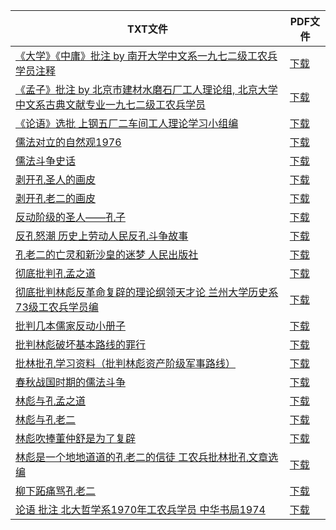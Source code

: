 | TXT文件 | PDF文件 |
| ------- | ------- |
| [《大学》《中庸》批注 by 南开大学中文系一九七二级工农兵学员注释](A%20%E6%89%B9%E6%9E%97%E6%89%B9%E5%AD%94/%E3%80%8A%E5%A4%A7%E5%AD%A6%E3%80%8B%E3%80%8A%E4%B8%AD%E5%BA%B8%E3%80%8B%E6%89%B9%E6%B3%A8%20by%20%E5%8D%97%E5%BC%80%E5%A4%A7%E5%AD%A6%E4%B8%AD%E6%96%87%E7%B3%BB%E4%B8%80%E4%B9%9D%E4%B8%83%E4%BA%8C%E7%BA%A7%E5%B7%A5%E5%86%9C%E5%85%B5%E5%AD%A6%E5%91%98%E6%B3%A8%E9%87%8A.txt) | [下载](A%20%E6%89%B9%E6%9E%97%E6%89%B9%E5%AD%94/%E3%80%8A%E5%A4%A7%E5%AD%A6%E3%80%8B%E3%80%8A%E4%B8%AD%E5%BA%B8%E3%80%8B%E6%89%B9%E6%B3%A8%20by%20%E5%8D%97%E5%BC%80%E5%A4%A7%E5%AD%A6%E4%B8%AD%E6%96%87%E7%B3%BB%E4%B8%80%E4%B9%9D%E4%B8%83%E4%BA%8C%E7%BA%A7%E5%B7%A5%E5%86%9C%E5%85%B5%E5%AD%A6%E5%91%98%E6%B3%A8%E9%87%8A.pdf) |
| [《孟子》批注 by 北京市建材水磨石厂工人理论组, 北京大学中文系古典文献专业一九七二级工农兵学员](A%20%E6%89%B9%E6%9E%97%E6%89%B9%E5%AD%94/%E3%80%8A%E5%AD%9F%E5%AD%90%E3%80%8B%E6%89%B9%E6%B3%A8%20by%20%E5%8C%97%E4%BA%AC%E5%B8%82%E5%BB%BA%E6%9D%90%E6%B0%B4%E7%A3%A8%E7%9F%B3%E5%8E%82%E5%B7%A5%E4%BA%BA%E7%90%86%E8%AE%BA%E7%BB%84%2C%20%E5%8C%97%E4%BA%AC%E5%A4%A7%E5%AD%A6%E4%B8%AD%E6%96%87%E7%B3%BB%E5%8F%A4%E5%85%B8%E6%96%87%E7%8C%AE%E4%B8%93%E4%B8%9A%E4%B8%80%E4%B9%9D%E4%B8%83%E4%BA%8C%E7%BA%A7%E5%B7%A5%E5%86%9C%E5%85%B5%E5%AD%A6%E5%91%98.txt) | [下载](A%20%E6%89%B9%E6%9E%97%E6%89%B9%E5%AD%94/%E3%80%8A%E5%AD%9F%E5%AD%90%E3%80%8B%E6%89%B9%E6%B3%A8%20by%20%E5%8C%97%E4%BA%AC%E5%B8%82%E5%BB%BA%E6%9D%90%E6%B0%B4%E7%A3%A8%E7%9F%B3%E5%8E%82%E5%B7%A5%E4%BA%BA%E7%90%86%E8%AE%BA%E7%BB%84%2C%20%E5%8C%97%E4%BA%AC%E5%A4%A7%E5%AD%A6%E4%B8%AD%E6%96%87%E7%B3%BB%E5%8F%A4%E5%85%B8%E6%96%87%E7%8C%AE%E4%B8%93%E4%B8%9A%E4%B8%80%E4%B9%9D%E4%B8%83%E4%BA%8C%E7%BA%A7%E5%B7%A5%E5%86%9C%E5%85%B5%E5%AD%A6%E5%91%98.pdf) |
| [《论语》选批 上钢五厂二车间工人理论学习小组编](A%20%E6%89%B9%E6%9E%97%E6%89%B9%E5%AD%94/%E3%80%8A%E8%AE%BA%E8%AF%AD%E3%80%8B%E9%80%89%E6%89%B9%20%E4%B8%8A%E9%92%A2%E4%BA%94%E5%8E%82%E4%BA%8C%E8%BD%A6%E9%97%B4%E5%B7%A5%E4%BA%BA%E7%90%86%E8%AE%BA%E5%AD%A6%E4%B9%A0%E5%B0%8F%E7%BB%84%E7%BC%96.txt) | [下载](A%20%E6%89%B9%E6%9E%97%E6%89%B9%E5%AD%94/%E3%80%8A%E8%AE%BA%E8%AF%AD%E3%80%8B%E9%80%89%E6%89%B9%20%E4%B8%8A%E9%92%A2%E4%BA%94%E5%8E%82%E4%BA%8C%E8%BD%A6%E9%97%B4%E5%B7%A5%E4%BA%BA%E7%90%86%E8%AE%BA%E5%AD%A6%E4%B9%A0%E5%B0%8F%E7%BB%84%E7%BC%96.pdf) |
| [儒法对立的自然观1976](A%20%E6%89%B9%E6%9E%97%E6%89%B9%E5%AD%94/%E5%84%92%E6%B3%95%E5%AF%B9%E7%AB%8B%E7%9A%84%E8%87%AA%E7%84%B6%E8%A7%821976.txt) | [下载](A%20%E6%89%B9%E6%9E%97%E6%89%B9%E5%AD%94/%E5%84%92%E6%B3%95%E5%AF%B9%E7%AB%8B%E7%9A%84%E8%87%AA%E7%84%B6%E8%A7%821976.pdf) |
| [儒法斗争史话](A%20%E6%89%B9%E6%9E%97%E6%89%B9%E5%AD%94/%E5%84%92%E6%B3%95%E6%96%97%E4%BA%89%E5%8F%B2%E8%AF%9D.txt) | [下载](A%20%E6%89%B9%E6%9E%97%E6%89%B9%E5%AD%94/%E5%84%92%E6%B3%95%E6%96%97%E4%BA%89%E5%8F%B2%E8%AF%9D.pdf) |
| [剥开孔圣人的画皮](A%20%E6%89%B9%E6%9E%97%E6%89%B9%E5%AD%94/%E5%89%A5%E5%BC%80%E5%AD%94%E5%9C%A3%E4%BA%BA%E7%9A%84%E7%94%BB%E7%9A%AE.txt) | [下载](A%20%E6%89%B9%E6%9E%97%E6%89%B9%E5%AD%94/%E5%89%A5%E5%BC%80%E5%AD%94%E5%9C%A3%E4%BA%BA%E7%9A%84%E7%94%BB%E7%9A%AE.pdf) |
| [剥开孔老二的画皮](A%20%E6%89%B9%E6%9E%97%E6%89%B9%E5%AD%94/%E5%89%A5%E5%BC%80%E5%AD%94%E8%80%81%E4%BA%8C%E7%9A%84%E7%94%BB%E7%9A%AE.txt) | [下载](A%20%E6%89%B9%E6%9E%97%E6%89%B9%E5%AD%94/%E5%89%A5%E5%BC%80%E5%AD%94%E8%80%81%E4%BA%8C%E7%9A%84%E7%94%BB%E7%9A%AE.pdf) |
| [反动阶级的圣人——孔子](A%20%E6%89%B9%E6%9E%97%E6%89%B9%E5%AD%94/%E5%8F%8D%E5%8A%A8%E9%98%B6%E7%BA%A7%E7%9A%84%E5%9C%A3%E4%BA%BA%E2%80%94%E2%80%94%E5%AD%94%E5%AD%90.txt) | [下载](A%20%E6%89%B9%E6%9E%97%E6%89%B9%E5%AD%94/%E5%8F%8D%E5%8A%A8%E9%98%B6%E7%BA%A7%E7%9A%84%E5%9C%A3%E4%BA%BA%E2%80%94%E2%80%94%E5%AD%94%E5%AD%90.pdf) |
| [反孔怒潮 历史上劳动人民反孔斗争故事](A%20%E6%89%B9%E6%9E%97%E6%89%B9%E5%AD%94/%E5%8F%8D%E5%AD%94%E6%80%92%E6%BD%AE%20%E5%8E%86%E5%8F%B2%E4%B8%8A%E5%8A%B3%E5%8A%A8%E4%BA%BA%E6%B0%91%E5%8F%8D%E5%AD%94%E6%96%97%E4%BA%89%E6%95%85%E4%BA%8B.txt) | [下载](A%20%E6%89%B9%E6%9E%97%E6%89%B9%E5%AD%94/%E5%8F%8D%E5%AD%94%E6%80%92%E6%BD%AE%20%E5%8E%86%E5%8F%B2%E4%B8%8A%E5%8A%B3%E5%8A%A8%E4%BA%BA%E6%B0%91%E5%8F%8D%E5%AD%94%E6%96%97%E4%BA%89%E6%95%85%E4%BA%8B.pdf) |
| [孔老二的亡灵和新沙皇的迷梦 人民出版社](A%20%E6%89%B9%E6%9E%97%E6%89%B9%E5%AD%94/%E5%AD%94%E8%80%81%E4%BA%8C%E7%9A%84%E4%BA%A1%E7%81%B5%E5%92%8C%E6%96%B0%E6%B2%99%E7%9A%87%E7%9A%84%E8%BF%B7%E6%A2%A6%20%E4%BA%BA%E6%B0%91%E5%87%BA%E7%89%88%E7%A4%BE.txt) | [下载](A%20%E6%89%B9%E6%9E%97%E6%89%B9%E5%AD%94/%E5%AD%94%E8%80%81%E4%BA%8C%E7%9A%84%E4%BA%A1%E7%81%B5%E5%92%8C%E6%96%B0%E6%B2%99%E7%9A%87%E7%9A%84%E8%BF%B7%E6%A2%A6%20%E4%BA%BA%E6%B0%91%E5%87%BA%E7%89%88%E7%A4%BE.pdf) |
| [彻底批判孔孟之道](A%20%E6%89%B9%E6%9E%97%E6%89%B9%E5%AD%94/%E5%BD%BB%E5%BA%95%E6%89%B9%E5%88%A4%E5%AD%94%E5%AD%9F%E4%B9%8B%E9%81%93.txt) | [下载](A%20%E6%89%B9%E6%9E%97%E6%89%B9%E5%AD%94/%E5%BD%BB%E5%BA%95%E6%89%B9%E5%88%A4%E5%AD%94%E5%AD%9F%E4%B9%8B%E9%81%93.pdf) |
| [彻底批判林彪反革命复辟的理论纲领天才论 兰州大学历史系73级工农兵学员编](A%20%E6%89%B9%E6%9E%97%E6%89%B9%E5%AD%94/%E5%BD%BB%E5%BA%95%E6%89%B9%E5%88%A4%E6%9E%97%E5%BD%AA%E5%8F%8D%E9%9D%A9%E5%91%BD%E5%A4%8D%E8%BE%9F%E7%9A%84%E7%90%86%E8%AE%BA%E7%BA%B2%E9%A2%86%E5%A4%A9%E6%89%8D%E8%AE%BA%20%E5%85%B0%E5%B7%9E%E5%A4%A7%E5%AD%A6%E5%8E%86%E5%8F%B2%E7%B3%BB73%E7%BA%A7%E5%B7%A5%E5%86%9C%E5%85%B5%E5%AD%A6%E5%91%98%E7%BC%96.txt) | [下载](A%20%E6%89%B9%E6%9E%97%E6%89%B9%E5%AD%94/%E5%BD%BB%E5%BA%95%E6%89%B9%E5%88%A4%E6%9E%97%E5%BD%AA%E5%8F%8D%E9%9D%A9%E5%91%BD%E5%A4%8D%E8%BE%9F%E7%9A%84%E7%90%86%E8%AE%BA%E7%BA%B2%E9%A2%86%E5%A4%A9%E6%89%8D%E8%AE%BA%20%E5%85%B0%E5%B7%9E%E5%A4%A7%E5%AD%A6%E5%8E%86%E5%8F%B2%E7%B3%BB73%E7%BA%A7%E5%B7%A5%E5%86%9C%E5%85%B5%E5%AD%A6%E5%91%98%E7%BC%96.pdf) |
| [批判几本儒家反动小册子](A%20%E6%89%B9%E6%9E%97%E6%89%B9%E5%AD%94/%E6%89%B9%E5%88%A4%E5%87%A0%E6%9C%AC%E5%84%92%E5%AE%B6%E5%8F%8D%E5%8A%A8%E5%B0%8F%E5%86%8C%E5%AD%90.txt) | [下载](A%20%E6%89%B9%E6%9E%97%E6%89%B9%E5%AD%94/%E6%89%B9%E5%88%A4%E5%87%A0%E6%9C%AC%E5%84%92%E5%AE%B6%E5%8F%8D%E5%8A%A8%E5%B0%8F%E5%86%8C%E5%AD%90.pdf) |
| [批判林彪破坏基本路线的罪行](A%20%E6%89%B9%E6%9E%97%E6%89%B9%E5%AD%94/%E6%89%B9%E5%88%A4%E6%9E%97%E5%BD%AA%E7%A0%B4%E5%9D%8F%E5%9F%BA%E6%9C%AC%E8%B7%AF%E7%BA%BF%E7%9A%84%E7%BD%AA%E8%A1%8C.txt) | [下载](A%20%E6%89%B9%E6%9E%97%E6%89%B9%E5%AD%94/%E6%89%B9%E5%88%A4%E6%9E%97%E5%BD%AA%E7%A0%B4%E5%9D%8F%E5%9F%BA%E6%9C%AC%E8%B7%AF%E7%BA%BF%E7%9A%84%E7%BD%AA%E8%A1%8C.pdf) |
| [批林批孔学习资料（批判林彪资产阶级军事路线）](A%20%E6%89%B9%E6%9E%97%E6%89%B9%E5%AD%94/%E6%89%B9%E6%9E%97%E6%89%B9%E5%AD%94%E5%AD%A6%E4%B9%A0%E8%B5%84%E6%96%99%EF%BC%88%E6%89%B9%E5%88%A4%E6%9E%97%E5%BD%AA%E8%B5%84%E4%BA%A7%E9%98%B6%E7%BA%A7%E5%86%9B%E4%BA%8B%E8%B7%AF%E7%BA%BF%EF%BC%89.txt) | [下载](A%20%E6%89%B9%E6%9E%97%E6%89%B9%E5%AD%94/%E6%89%B9%E6%9E%97%E6%89%B9%E5%AD%94%E5%AD%A6%E4%B9%A0%E8%B5%84%E6%96%99%EF%BC%88%E6%89%B9%E5%88%A4%E6%9E%97%E5%BD%AA%E8%B5%84%E4%BA%A7%E9%98%B6%E7%BA%A7%E5%86%9B%E4%BA%8B%E8%B7%AF%E7%BA%BF%EF%BC%89.pdf) |
| [春秋战国时期的儒法斗争](A%20%E6%89%B9%E6%9E%97%E6%89%B9%E5%AD%94/%E6%98%A5%E7%A7%8B%E6%88%98%E5%9B%BD%E6%97%B6%E6%9C%9F%E7%9A%84%E5%84%92%E6%B3%95%E6%96%97%E4%BA%89.txt) | [下载](A%20%E6%89%B9%E6%9E%97%E6%89%B9%E5%AD%94/%E6%98%A5%E7%A7%8B%E6%88%98%E5%9B%BD%E6%97%B6%E6%9C%9F%E7%9A%84%E5%84%92%E6%B3%95%E6%96%97%E4%BA%89.pdf) |
| [林彪与孔孟之道](A%20%E6%89%B9%E6%9E%97%E6%89%B9%E5%AD%94/%E6%9E%97%E5%BD%AA%E4%B8%8E%E5%AD%94%E5%AD%9F%E4%B9%8B%E9%81%93.txt) | [下载](A%20%E6%89%B9%E6%9E%97%E6%89%B9%E5%AD%94/%E6%9E%97%E5%BD%AA%E4%B8%8E%E5%AD%94%E5%AD%9F%E4%B9%8B%E9%81%93.pdf) |
| [林彪与孔老二](A%20%E6%89%B9%E6%9E%97%E6%89%B9%E5%AD%94/%E6%9E%97%E5%BD%AA%E4%B8%8E%E5%AD%94%E8%80%81%E4%BA%8C.txt) | [下载](A%20%E6%89%B9%E6%9E%97%E6%89%B9%E5%AD%94/%E6%9E%97%E5%BD%AA%E4%B8%8E%E5%AD%94%E8%80%81%E4%BA%8C.pdf) |
| [林彪吹捧董仲舒是为了复辟](A%20%E6%89%B9%E6%9E%97%E6%89%B9%E5%AD%94/%E6%9E%97%E5%BD%AA%E5%90%B9%E6%8D%A7%E8%91%A3%E4%BB%B2%E8%88%92%E6%98%AF%E4%B8%BA%E4%BA%86%E5%A4%8D%E8%BE%9F.txt) | [下载](A%20%E6%89%B9%E6%9E%97%E6%89%B9%E5%AD%94/%E6%9E%97%E5%BD%AA%E5%90%B9%E6%8D%A7%E8%91%A3%E4%BB%B2%E8%88%92%E6%98%AF%E4%B8%BA%E4%BA%86%E5%A4%8D%E8%BE%9F.pdf) |
| [林彪是一个地地道道的孔老二的信徒 工农兵批林批孔文章选编](A%20%E6%89%B9%E6%9E%97%E6%89%B9%E5%AD%94/%E6%9E%97%E5%BD%AA%E6%98%AF%E4%B8%80%E4%B8%AA%E5%9C%B0%E5%9C%B0%E9%81%93%E9%81%93%E7%9A%84%E5%AD%94%E8%80%81%E4%BA%8C%E7%9A%84%E4%BF%A1%E5%BE%92%20%E5%B7%A5%E5%86%9C%E5%85%B5%E6%89%B9%E6%9E%97%E6%89%B9%E5%AD%94%E6%96%87%E7%AB%A0%E9%80%89%E7%BC%96.txt) | [下载](A%20%E6%89%B9%E6%9E%97%E6%89%B9%E5%AD%94/%E6%9E%97%E5%BD%AA%E6%98%AF%E4%B8%80%E4%B8%AA%E5%9C%B0%E5%9C%B0%E9%81%93%E9%81%93%E7%9A%84%E5%AD%94%E8%80%81%E4%BA%8C%E7%9A%84%E4%BF%A1%E5%BE%92%20%E5%B7%A5%E5%86%9C%E5%85%B5%E6%89%B9%E6%9E%97%E6%89%B9%E5%AD%94%E6%96%87%E7%AB%A0%E9%80%89%E7%BC%96.pdf) |
| [柳下跖痛骂孔老二](A%20%E6%89%B9%E6%9E%97%E6%89%B9%E5%AD%94/%E6%9F%B3%E4%B8%8B%E8%B7%96%E7%97%9B%E9%AA%82%E5%AD%94%E8%80%81%E4%BA%8C.txt) | [下载](A%20%E6%89%B9%E6%9E%97%E6%89%B9%E5%AD%94/%E6%9F%B3%E4%B8%8B%E8%B7%96%E7%97%9B%E9%AA%82%E5%AD%94%E8%80%81%E4%BA%8C.pdf) |
| [论语 批注 北大哲学系1970年工农兵学员 中华书局1974](A%20%E6%89%B9%E6%9E%97%E6%89%B9%E5%AD%94/%E8%AE%BA%E8%AF%AD%20%E6%89%B9%E6%B3%A8%20%E5%8C%97%E5%A4%A7%E5%93%B2%E5%AD%A6%E7%B3%BB1970%E5%B9%B4%E5%B7%A5%E5%86%9C%E5%85%B5%E5%AD%A6%E5%91%98%20%E4%B8%AD%E5%8D%8E%E4%B9%A6%E5%B1%801974.txt) | [下载](A%20%E6%89%B9%E6%9E%97%E6%89%B9%E5%AD%94/%E8%AE%BA%E8%AF%AD%20%E6%89%B9%E6%B3%A8%20%E5%8C%97%E5%A4%A7%E5%93%B2%E5%AD%A6%E7%B3%BB1970%E5%B9%B4%E5%B7%A5%E5%86%9C%E5%85%B5%E5%AD%A6%E5%91%98%20%E4%B8%AD%E5%8D%8E%E4%B9%A6%E5%B1%801974.pdf) |
